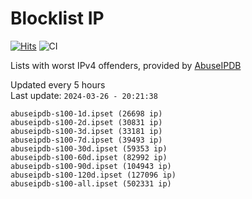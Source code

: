 # Blocklist IP

[![Hits](https://hits.seeyoufarm.com/api/count/incr/badge.svg?url=https%3A%2F%2Fgithub.com%2Fborestad%2Fblocklist-ip%2F&count_bg=%2379C83D&title_bg=%23555555&icon=&icon_color=%23E7E7E7&title=hits&edge_flat=false)](https://hits.seeyoufarm.com)  ![CI](https://img.shields.io/github/workflow/status/borestad/blocklist-ip/CI?style=flat-square)

Lists with worst IPv4 offenders, provided by [AbuseIPDB](https://www.abuseipdb.com/)

<!-- FOOTER-PLACEHOLDER -->
Updated every 5 hours<br>
Last update: `2024-03-26 - 20:21:38`
```
abuseipdb-s100-1d.ipset (26698 ip)
abuseipdb-s100-2d.ipset (30831 ip)
abuseipdb-s100-3d.ipset (33181 ip)
abuseipdb-s100-7d.ipset (39493 ip)
abuseipdb-s100-30d.ipset (59353 ip)
abuseipdb-s100-60d.ipset (82992 ip)
abuseipdb-s100-90d.ipset (104943 ip)
abuseipdb-s100-120d.ipset (127096 ip)
abuseipdb-s100-all.ipset (502331 ip)
```

